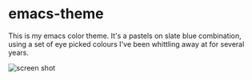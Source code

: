 emacs-theme
===========

This is my emacs color theme. It's a pastels on slate blue combination, using a set of eye picked colours I've been whittling away at for several years.

![screen shot](screen-shot-1.jpg "recent screen shot")